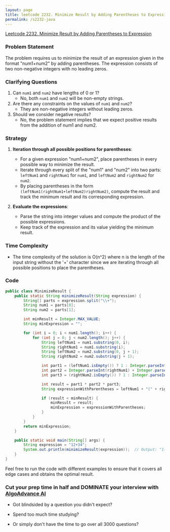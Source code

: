 ```yaml
---
layout: page
title: leetcode 2232. Minimize Result by Adding Parentheses to Expression
permalink: /s2232-java
---
```

[Leetcode 2232. Minimize Result by Adding Parentheses to Expression](https://algoadvance.github.io/algoadvance/l2232)
### Problem Statement

The problem requires us to minimize the result of an expression given in the format "num1+num2" by adding parentheses. The expression consists of two non-negative integers with no leading zeros.

### Clarifying Questions

1. Can `num1` and `num2` have lengths of 0 or 1?
   - No, both `num1` and `num2` will be non-empty strings.
2. Are there any constraints on the values of `num1` and `num2`?
   - They are non-negative integers without leading zeros.
3. Should we consider negative results?
   - No, the problem statement implies that we expect positive results from the addition of num1 and num2.

### Strategy

1. **Iteration through all possible positions for parentheses**:
   - For a given expression "num1+num2", place parentheses in every possible way to minimize the result.
   - Iterate through every split of the "num1" and "num2" into two parts: `leftNum1` and `rightNum1` for `num1`, and `leftNum2` and `rightNum2` for `num2`.
   - By placing parentheses in the form `(leftNum1(rightNum1+leftNum2)rightNum2)`, compute the result and track the minimum result and its corresponding expression.

2. **Evaluate the expressions**:
   - Parse the string into integer values and compute the product of the possible expressions.
   - Keep track of the expression and its value yielding the minimum result.

### Time Complexity

- The time complexity of the solution is O(n^2) where n is the length of the input string without the '+' character since we are iterating through all possible positions to place the parentheses.
  
### Code

```java
public class MinimizeResult {
    public static String minimizeResult(String expression) {
        String[] parts = expression.split("\\+");
        String num1 = parts[0];
        String num2 = parts[1];

        int minResult = Integer.MAX_VALUE;
        String minExpression = "";

        for (int i = 0; i < num1.length(); i++) {
            for (int j = 0; j < num2.length(); j++) {
                String leftNum1 = num1.substring(0, i);
                String rightNum1 = num1.substring(i);
                String leftNum2 = num2.substring(0, j + 1);
                String rightNum2 = num2.substring(j + 1);

                int part1 = (leftNum1.isEmpty()) ? 1 : Integer.parseInt(leftNum1);
                int part2 = Integer.parseInt(rightNum1) + Integer.parseInt(leftNum2);
                int part3 = (rightNum2.isEmpty()) ? 1 : Integer.parseInt(rightNum2);

                int result = part1 * part2 * part3;
                String expressionWithParentheses = leftNum1 + "(" + rightNum1 + "+" + leftNum2 + ")" + rightNum2;

                if (result < minResult) {
                    minResult = result;
                    minExpression = expressionWithParentheses;
                }
            }
        }
        return minExpression;
    }

    public static void main(String[] args) {
        String expression = "12+34";
        System.out.println(minimizeResult(expression));  // Output: "1(2+34)" or some other minimal result
    }
}
```

Feel free to run the code with different examples to ensure that it covers all edge cases and obtains the optimal result.


### Cut your prep time in half and DOMINATE your interview with [AlgoAdvance AI](https://algoAdvance.com)

- Got blindsided by a question you didn't expect?

- Spend too much time studying?

- Or simply don't have the time to go over all 3000 questions?

